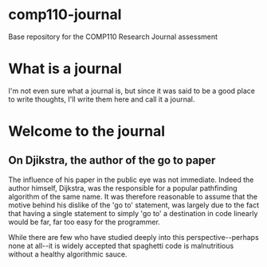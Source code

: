 # comp110-journal
Base repository for the COMP110 Research Journal assessment

# What is a journal
I'm not even sure what a journal is, but since it was said to be a good place to write thoughts, I'll write them here and call it a journal.

# Welcome to the journal
## On Djikstra, the author of the go to paper
The influence of his paper in the public eye was not immediate. Indeed the author himself, Dijkstra, was the responsible for a popular pathfinding algorithm of the same name. It was therefore reasonable to assume that the motive behind his dislike of the 'go to' statement, was largely due to the fact that having a single statement to simply 'go to' a destination in code linearly would be far, far too easy for the programmer.  

While there are few who have studied deeply into this perspective--perhaps none at all--it is widely accepted that spaghetti code is malnutritious without a healthy algorithmic sauce.


